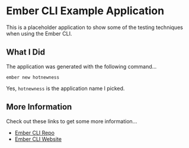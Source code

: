 # Ember CLI Example Application

This is a placeholder application to show some of the testing techniques when using the Ember CLI.

## What I Did

The application was generated with the following command...

    ember new hotnewness

Yes, `hotnewness` is the application name I picked.

## More Information

Check out these links to get some more information...

* [Ember CLI Repo](https://github.com/stefanpenner/ember-cli)
* [Ember CLI Website](http://iamstef.net/ember-cli)
